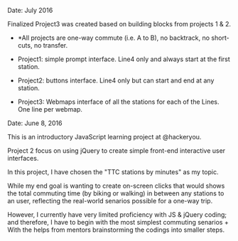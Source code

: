Date: July 2016

Finalized Project3 was created based on building blocks from projects 1 & 2. 
- *All projects are one-way commute (i.e. A to B), no backtrack, no short-cuts, no transfer.

- Project1: simple prompt interface. Line4 only and always start at the first station.
- Project2: buttons interface. Line4 only but can start and end at any station.
- Project3: Webmaps interface of all the stations for each of the Lines. One line per webmap.


Date: June 8, 2016

This is an introductory JavaScript learning project at @hackeryou.

Project 2 focus on using jQuery to create simple front-end interactive user interfaces.

In this project, I have chosen the "TTC stations by minutes" as my topic. 

While my end goal is wanting to create on-screen clicks that would shows the total commuting time (by biking or walking) in between any stations to an user, reflecting the real-world senarios possible for a one-way trip.

However, I currently have very limited proficiency with JS & jQuery coding; and therefore, I have to begin with the most simplest commuting senarios + With the helps from mentors brainstorming the codings into smaller steps. 
